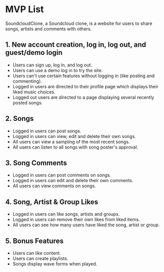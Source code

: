 # MVP List

SoundcloudClone, a Soundcloud clone, is a website for users to share songs, artists and comments with others.

## 1. New account creation, log in, log out, and guest/demo login

* Users can sign up, log in, and log out.
* Users can use a demo log in to try the site.
* Users can't use certain features without logging in (like posting and commenting).
* Logged in users are directed to their profile page which displays their liked music choices.
* Logged out users are directed to a page displaying several recently posted songs.

## 2. Songs

* Logged in users can post songs.
* Logged in users can view, edit and delete their own songs.
* All users can view a sampling of the most recent songs.
* All users can listen to all songs with song poster's approval.

## 3. Song Comments

* Logged in users can post comments on songs.
* Logged in users can edit and delete their own comments.
* All users can view comments on songs.

## 4. Song, Artist & Group Likes

* Logged in users can like songs, artists and groups.
* Logged in users can remove their own likes from liked items.
* All users can see how many users have liked the song, artist or group.

## 5. Bonus Features

* Users can like content.
* Users can create playlists.
* Songs display wave forms when played.
